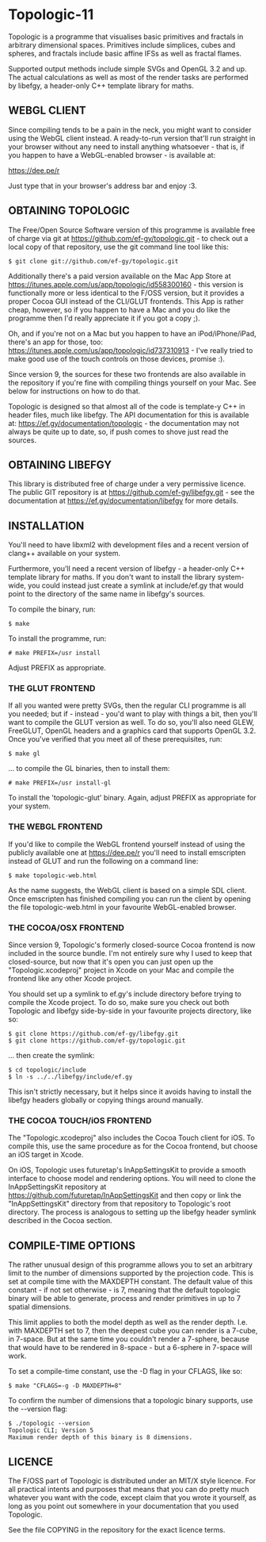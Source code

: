 # Topologic-11 ###############################################################

Topologic is a programme that visualises basic primitives and fractals in
arbitrary dimensional spaces. Primitives include simplices, cubes and spheres,
and fractals include basic affine IFSs as well as fractal flames.

Supported output methods include simple SVGs and OpenGL 3.2 and up. The actual
calculations as well as most of the render tasks are performed by libefgy, a
header-only C++ template library for maths.

## WEBGL CLIENT ##############################################################

Since compiling tends to be a pain in the neck, you might want to consider
using the WebGL client instead. A ready-to-run version that'll run straight
in your browser without any need to install anything whatsoever - that is, if
you happen to have a WebGL-enabled browser - is available at:

https://dee.pe/r

Just type that in your browser's address bar and enjoy :3.

## OBTAINING TOPOLOGIC #######################################################

The Free/Open Source Software version of this programme is available free of
charge via git at https://github.com/ef-gy/topologic.git - to check
out a local copy of that repository, use the git command line tool like this:

    $ git clone git://github.com/ef-gy/topologic.git

Additionally there's a paid version available on the Mac App Store at
https://itunes.apple.com/us/app/topologic/id558300160 - this version is
functionally more or less identical to the F/OSS version, but it provides a
proper Cocoa GUI instead of the CLI/GLUT frontends. This App is rather cheap,
however, so if you happen to have a Mac and you do like the programme then I'd
really appreciate it if you got a copy ;).

Oh, and if you're not on a Mac but you happen to have an iPod/iPhone/iPad,
there's an app for those, too:
https://itunes.apple.com/us/app/topologic/id737310913 - I've really tried to
make good use of the touch controls on those devices, promise :).

Since version 9, the sources for these two frontends are also available in the
repository if you're fine with compiling things yourself on your Mac. See
below for instructions on how to do that.

Topologic is designed so that almost all of the code is template-y C++ in
header files, much like libefgy. The API documentation for this is available
at: https://ef.gy/documentation/topologic - the documentation may not always
be quite up to date, so, if push comes to shove just read the sources.

## OBTAINING LIBEFGY #########################################################

This library is distributed free of charge under a very permissive licence.
The public GIT repository is at https://github.com/ef-gy/libefgy.git -
see the documentation at https://ef.gy/documentation/libefgy for more details.

## INSTALLATION ##############################################################

You'll need to have libxml2 with development files and a recent version of
clang++ available on your system.

Furthermore, you'll need a recent version of libefgy - a header-only C++
template library for maths. If you don't want to install the library
system-wide, you could instead just create a symlink at include/ef.gy that
would point to the directory of the same name in libefgy's sources.

To compile the binary, run:

    $ make

To install the programme, run:

    # make PREFIX=/usr install

Adjust PREFIX as appropriate.

### THE GLUT FRONTEND ########################################################

If all you wanted were pretty SVGs, then the regular CLI programme is all you
needed; but if - instead - you'd want to play with things a bit, then you'll
want to compile the GLUT version as well. To do so, you'll also need GLEW,
FreeGLUT, OpenGL headers and a graphics card that supports OpenGL 3.2. Once
you've verified that you meet all of these prerequisites, run:

    $ make gl

... to compile the GL binaries, then to install them:

    # make PREFIX=/usr install-gl

To install the 'topologic-glut' binary. Again, adjust PREFIX as appropriate
for your system.

### THE WEBGL FRONTEND #######################################################

If you'd like to compile the WebGL frontend yourself instead of using the
publicly available one at https://dee.pe/r you'll need to install emscripten
instead of GLUT and run the following on a command line:

    $ make topologic-web.html

As the name suggests, the WebGL client is based on a simple SDL client. Once
emscripten has finished compiling you can run the client by opening the file
topologic-web.html in your favourite WebGL-enabled browser.

### THE COCOA/OSX FRONTEND ###################################################

Since version 9, Topologic's formerly closed-source Cocoa frontend is now
included in the source bundle. I'm not entirely sure why I used to keep that
closed-source, but now that it's open you can just open up the
"Topologic.xcodeproj" project in Xcode on your Mac and compile the frontend
like any other Xcode project.

You should set up a symlink to ef.gy's include directory before trying to
compile the Xcode project. To do so, make sure you check out both Topologic
and libefgy side-by-side in your favourite projects directory, like so:

    $ git clone https://github.com/ef-gy/libefgy.git
    $ git clone https://github.com/ef-gy/topologic.git

... then create the symlink:

    $ cd topologic/include
    $ ln -s ../../libefgy/include/ef.gy

This isn't strictly necessary, but it helps since it avoids having to install
the libefgy headers globally or copying things around manually.

### THE COCOA TOUCH/iOS FRONTEND #############################################

The "Topologic.xcodeproj" also includes the Cocoa Touch client for iOS. To
compile this, use the same procedure as for the Cocoa frontend, but choose an
iOS target in Xcode.

On iOS, Topologic uses futuretap's InAppSettingsKit to provide a smooth
interface to choose model and rendering options. You will need to clone the
InAppSettingsKit repository at https://github.com/futuretap/InAppSettingsKit
and then copy or link the "InAppSettingsKit" directory from that repository
to Topologic's root directory. The process is analogous to setting up the
libefgy header symlink described in the Cocoa section.

## COMPILE-TIME OPTIONS ######################################################

The rather unusual design of this programme allows you to set an arbitrary
limit to the number of dimensions supported by the projection code. This is
set at compile time with the MAXDEPTH constant. The default value of this
constant - if not set otherwise - is 7, meaning that the default topologic
binary will be able to generate, process and render primitives in up to 7
spatial dimensions.

This limit applies to both the model depth as well as the render depth. I.e.
with MAXDEPTH set to 7, then the deepest cube you can render is a 7-cube, in
7-space. But at the same time you couldn't render a 7-sphere, because that
would have to be rendered in 8-space - but a 6-sphere in 7-space will work.

To set a compile-time constant, use the -D flag in your CFLAGS, like so:

    $ make "CFLAGS=-g -D MAXDEPTH=8"

To confirm the number of dimensions that a topologic binary supports, use the
--version flag:

    $ ./topologic --version
    Topologic CLI; Version 5
    Maximum render depth of this binary is 8 dimensions.

## LICENCE ###################################################################

The F/OSS part of Topologic is distributed under an MIT/X style licence. For
all practical intents and purposes that means that you can do pretty much
whatever you want with the code, except claim that you wrote it yourself, as
long as you point out somewhere in your documentation that you used Topologic.

See the file COPYING in the repository for the exact licence terms.
